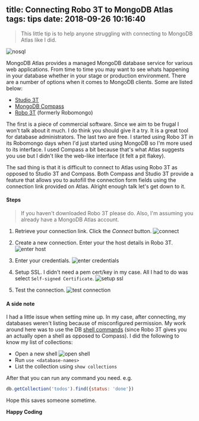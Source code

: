 title: Connecting Robo 3T to MongoDB Atlas
tags: tips
date: 2018-09-26 10:16:40
---

> This little tip is to help anyone struggling with connecting to MongoDB Atlas like I did.

![nosql](http://geekandpoke.typepad.com/.a/6a00d8341d3df553ef0148c80ac6ef970c-800wi)

MongoDB Atlas provides a managed MongoDB database service for various web applications. From time to time you may want to see whats happening in your database whether in your stage or production environment. There are a number of options when it comes to MongoDB clients. Some are listed below:

- [Studio 3T](https://studio3t.com/)
- [MongoDB Compass](https://www.mongodb.com/products/compass)
- [Robo 3T](https://robomongo.org/) (formerly Robomongo)

The first is a piece of commercial software. Since we aim to be frugal I won't talk about it much. I do think you should give it a try. It is a great tool for database administrators. The last two are free. I started using Robo 3T in its Robomongo days when I'd just started using MongoDB so I'm more used to its interface. I used Compass a bit because that's what Atlas suggests you use but I didn't like the web-like interface (it felt a pit flakey).

The sad thing is that it is difficult to connect to Atlas using Robo 3T as opposed to Studio 3T and Compass. Both Compass and Studio 3T provide a feature that allows you to autofill the connection form fields using the connection link provided on Atlas. Alright enough talk let's get down to it.


#### Steps
> If you haven't downloaded Robo 3T please do. Also, I'm assuming you already have a MongoDB Atlas account.

1. Retrieve your connection link. Click the _Connect_ button.
![connect](/images/mongo-connect.png)

2. Create a new connection. Enter your the host details in Robo 3T.
![enter host](/images/mongo-enter-host.png)

3. Enter your credentials.
![enter credentials](/images/mongo-enter-credentials.png)

4. Setup SSL. I didn't need a pem cert/key in my case. All I had to do was select `Self-signed Certificate`.
![setup ssl](/images/mongo-setup-ssl.png)

5. Test the connection.
![test connection](/images/mongo-test-connection.png)

#### A side note
I had a little issue when setting mine up. In my case, after connecting, my databases weren't listing because of misconfigured permission. My work around here was to use the DB [shell commands](https://gist.github.com/amirkheirabadi/5859662) (since Robo 3T gives you an actually open a shell as opposed to Compass). I did the following to know my list of collections:

- Open a new shell
![open shell](/images/mongo-open-shell.png)
- Run `use <database-names>`
- List the collection using `show collections`

After that you can run any command you need. e.g.

```js
db.getCollection('todos').find({status: 'done'})
```

Hope this saves someone sometime.

__Happy Coding__